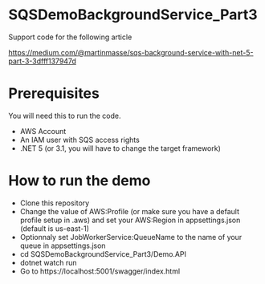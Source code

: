# SQSDemoBackgroundService_Part3

Support code for the following article

https://medium.com/@martinmasse/sqs-background-service-with-net-5-part-3-3dfff137947d

# Prerequisites

You will need this to run the code.

- AWS Account
- An IAM user with SQS access rights
- .NET 5 (or 3.1, you will have to change the target framework)

# How to run the demo

- Clone this repository
- Change the value of AWS:Profile (or make sure you have a default profile setup in .aws) and set your AWS:Region in appsettings.json (default is us-east-1) 
- Optionnaly set JobWorkerService:QueueName to the name of your queue in appsettings.json
- cd SQSDemoBackgroundService_Part3/Demo.API
- dotnet watch run
- Go to https://localhost:5001/swagger/index.html
